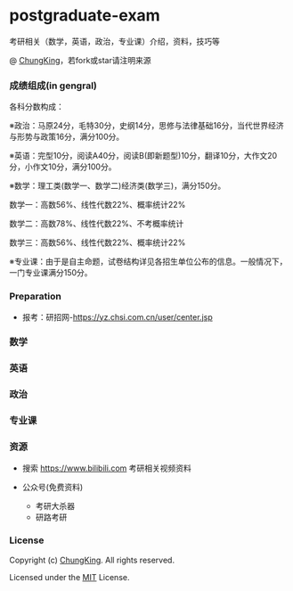 # postgraduate-exam
考研相关（数学，英语，政治，专业课）介绍，资料，技巧等

@ [ChungKing](https://github.com/HuangCongQing/)，若fork或star请注明来源

### 成绩组成(in gengral)

各科分数构成：

※政治：马原24分，毛特30分，史纲14分，思修与法律基础16分，当代世界经济与形势与政策16分，满分100分。

※英语：完型10分，阅读A40分，阅读B(即新题型)10分，翻译10分，大作文20分，小作文10分，满分100分。

※数学：理工类(数学一、数学二)经济类(数学三)，满分150分。

数学一：高数56%、线性代数22%、概率统计22%

数学二：高数78%、线性代数22%、不考概率统计

数学三：高数56%、线性代数22%、概率统计22%

※专业课：由于是自主命题，试卷结构详见各招生单位公布的信息。一般情况下，一门专业课满分150分。


### Preparation

* 报考：研招网-https://yz.chsi.com.cn/user/center.jsp

### 数学

### 英语

### 政治

### 专业课

### 资源

* 搜索 https://www.bilibili.com 考研相关视频资料

* 公众号(免费资料)
    * 考研大杀器
    * 研路考研







### License

Copyright (c) [ChungKing](https://github.com/HuangCongQing/). All rights reserved.

Licensed under the [MIT](./LICENSE) License.







